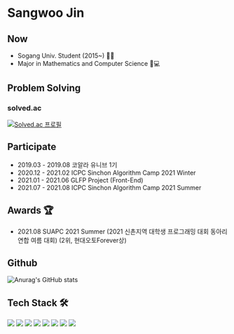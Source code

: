 
# Sangwoo Jin 

## Now
- Sogang Univ. Student (2015~) 👨‍🎓 
- Major in Mathematics and Computer Science 📝💻   



## Problem Solving


### solved.ac

[![Solved.ac
프로필](http://mazassumnida.wtf/api/v2/generate_badge?boj=9114jin)](https://solved.ac/9114jin) &nbsp;&nbsp;

<!-- ## Github
![Anurag's GitHub stats](https://github-readme-stats.vercel.app/api?username=Jin-s-work&show_icons=true&theme=radical&hide=contribs,prs) [![Top Langs](https://github-readme-stats.vercel.app/api/top-langs/?username=Jin-s-work&layout=compact)](https://github.com/anuraghazra/github-readme-stats)
 -->
 
## Participate 
- 2019.03 - 2019.08 코알라 유니브 1기   
- 2020.12 - 2021.02 ICPC Sinchon Algorithm Camp 2021 Winter  
- 2021.01 - 2021.06 GLFP Project (Front-End)  
- 2021.07 - 2021.08 ICPC Sinchon Algorithm Camp 2021 Summer  

## Awards 🏆
- 2021.08  SUAPC 2021 Summer (2021 신촌지역 대학생 프로그래밍 대회 동아리 연합 여름 대회) (2위, 현대오토Forever상)    

## Github
![Anurag's GitHub stats](https://github-readme-stats.vercel.app/api?username=Jin-s-work&show_icons=true&theme=radical)

    

## Tech Stack 🛠️ 
<img src="https://img.shields.io/badge/Python-3766AB?style=flat-square&logo=Python&logoColor=white"/></a> 
<img src="https://img.shields.io/badge/C-A8B9CC?style=flat-square&logo=C&logoColor=white"/></a>
<img src="https://img.shields.io/badge/C++-00599C?style=flat-square&logo=C%2B%2B&logoColor=white"/></a>
<img src="https://img.shields.io/badge/Java-007396?style=flat-square&logo=Java&logoColor=white"/></a>
<img src="https://img.shields.io/badge/HTML5-E34F26?style=flat-square&logo=HTML5&logoColor=white"/></a> 
<img src="https://img.shields.io/badge/CSS3-1572B6?style=flat-square&logo=CSS&logoColor=white"/></a> 
<img src="https://img.shields.io/badge/Javascript-ffb13b?style=flat-square&logo=javascript&logoColor=white"/></a>
<img src="https://img.shields.io/badge/Node.js-339933?style=flat-square&logo=Node.js&logoColor=white"/></a> 




